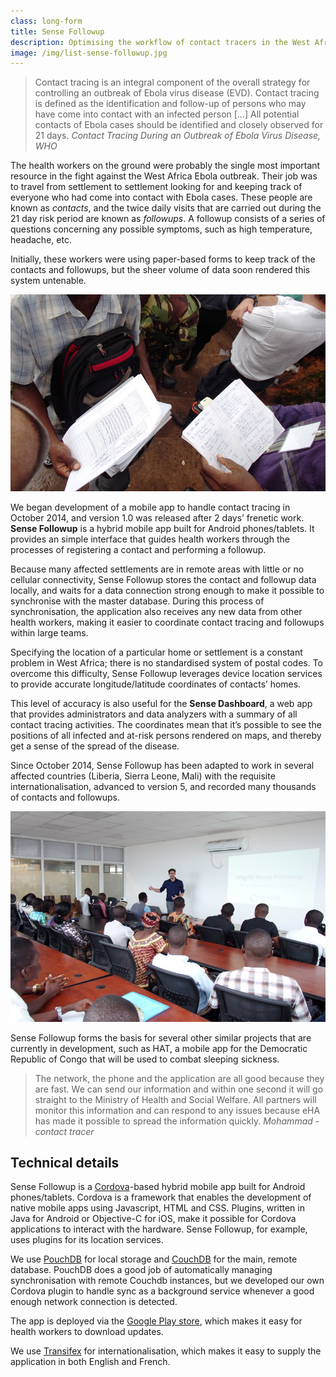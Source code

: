 ```yaml
---
class: long-form
title: Sense Followup
description: Optimising the workflow of contact tracers in the West African Ebola epidemic
image: /img/list-sense-followup.jpg
---
```


> Contact tracing is an integral component of the overall strategy for controlling an outbreak of Ebola virus disease (EVD). Contact tracing is defined as the identification and follow-up of persons who may have come into contact with an infected person […] All potential contacts of Ebola cases should be identified and closely observed for 21 days. <cite>Contact Tracing During an Outbreak of Ebola Virus Disease, WHO</cite>

The health workers on the ground were probably the single most important resource in the fight against the West Africa Ebola outbreak. Their job was to travel from settlement to settlement looking for and keeping track of everyone who had come into contact with Ebola cases. These people are known as *contacts*, and the twice daily visits that are carried out during the 21 day risk period are known as *followups*. A followup consists of a series of questions concerning any possible symptoms, such as high temperature, headache, etc.

Initially, these workers were using paper-based forms to keep track of the contacts and followups, but the sheer volume of data soon rendered this system untenable.

![Paper-based contact tracing](/img/sense-followup-paper.jpg)

We began development of a mobile app to handle contact tracing in October 2014, and version 1.0 was released after 2 days’ frenetic work. **Sense Followup** is a hybrid mobile app built for Android phones/tablets. It provides an simple interface that guides health workers through the processes of registering a contact and performing a followup.

Because many affected settlements are in remote areas with little or no cellular connectivity, Sense Followup stores the contact and followup data locally, and waits for a data connection strong enough to make it possible to synchronise with the master database. During this process of synchronisation, the application also receives any new data from other health workers, making it easier to coordinate contact tracing and followups within large teams.

Specifying the location of a particular home or settlement is a constant problem in West Africa; there is no standardised system of postal codes. To overcome this difficulty, Sense Followup leverages device location services to provide accurate longitude/latitude coordinates of contacts’ homes.

This level of accuracy is also useful for the **Sense Dashboard**, a web app that provides administrators and data analyzers with a summary of all contact tracing activities. The coordinates mean that it’s possible to see the positions of all infected and at-risk persons rendered on maps, and thereby get a sense of the spread of the disease.

Since October 2014, Sense Followup has been adapted to work in several affected countries (Liberia, Sierra Leone, Mali) with the requisite internationalisation, advanced to version 5, and recorded many thousands of contacts and followups.

![Product Owner Nils Kaiser running a training session in Freetown, Sierra Leone](/img/sense-followup-training.jpg)

Sense Followup forms the basis for several other similar projects that are currently in development, such as HAT, a mobile app for the Democratic Republic of Congo that will be used to combat sleeping sickness.

> The network, the phone and the application are all good because they are fast. We can send our information and within one second it will
go straight to the Ministry of Health and Social Welfare. All partners will monitor this information and can respond to any issues because eHA has made it possible to spread the information quickly. <cite>Mohammad - contact tracer</cite>

## Technical details

Sense Followup is a [Cordova](https://cordova.apache.org/)-based hybrid mobile app built for Android phones/tablets. Cordova is a framework that enables the development of native mobile apps using Javascript, HTML and CSS. Plugins, written in Java for Android or Objective-C for iOS, make it possible for Cordova applications to interact with the hardware. Sense Followup, for example, uses plugins for its location services.

We use [PouchDB](http://pouchdb.com/) for local storage and [CouchDB](https://couchdb.apache.org/) for the main, remote database. PouchDB does a good job of automatically managing synchronisation with remote Couchdb instances, but we developed our own Cordova plugin to handle sync as a background service whenever a good enough network connection is detected.

The app is deployed via the [Google Play store](https://play.google.com/store/apps/details?id=com.ehealthafrica.lrsenseebola), which makes it easy for health workers to download updates.

We use [Transifex](https://www.transifex.com/) for internationalisation, which makes it easy to supply the application in both English and French.
